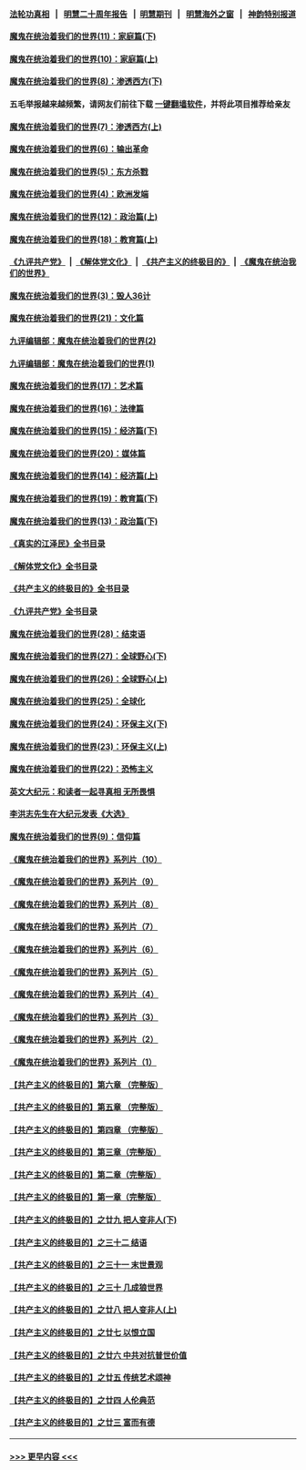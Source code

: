 #### [法轮功真相](https://github.com/gfw-breaker/truth/blob/master/README.md?t=0) &nbsp;&nbsp;|&nbsp;&nbsp; [明慧二十周年报告](https://github.com/gfw-breaker/mh-reports/blob/master/README.md?t=0) &nbsp;&nbsp;|&nbsp;&nbsp;[明慧期刊](https://github.com/gfw-breaker/mh-qikan) &nbsp;&nbsp;|&nbsp;&nbsp; [明慧海外之窗](https://github.com/gfw-breaker/mh-news/blob/master/README.md?t=0) &nbsp;&nbsp;|&nbsp;&nbsp; [神韵特别报道](https://github.com/gfw-breaker/mh-news/blob/master/shenyun.md?t=0)
#### [魔鬼在统治着我们的世界(11)：家庭篇(下)](../pages/nsc422/n10440961.md?t=11260850) 
#### [魔鬼在统治着我们的世界(10)：家庭篇(上)](../pages/nsc422/n10435448.md?t=11260850) 
#### [魔鬼在统治着我们的世界(8)：渗透西方(下)](../pages/nsc422/n10429603.md?t=11260850) 
#### 五毛举报越来越频繁，请网友们前往下载 [一键翻墙软件](https://github.com/gfw-breaker/ssr-accounts)，并将此项目推荐给亲友
#### [魔鬼在统治着我们的世界(7)：渗透西方(上)](../pages/nsc422/n10426013.md?t=11260850) 
#### [魔鬼在统治着我们的世界(6)：输出革命](../pages/nsc422/n10421536.md?t=11260850) 
#### [魔鬼在统治着我们的世界(5)：东方杀戮](../pages/nsc422/n10417707.md?t=11260850) 
#### [魔鬼在统治着我们的世界(4)：欧洲发端](../pages/nsc422/n10414890.md?t=11260850) 
#### [魔鬼在统治着我们的世界(12)：政治篇(上)](../pages/nsc422/n10444576.md?t=11260850) 
#### [魔鬼在统治着我们的世界(18)：教育篇(上)](../pages/nsc422/n10526970.md?t=11260850) 
#### [《九评共产党》](https://github.com/begood0513/9ping.md/blob/master/README.md) &nbsp;|&nbsp; [《解体党文化》](../../../../jtdwh.md/blob/master/README.md)  &nbsp;|&nbsp; [《共产主义的终极目的》](../../../../gczydzjmd.md/blob/master/README.md) &nbsp;|&nbsp; [《魔鬼在统治我们的世界》](../../../../mgztzwmdsj.md/blob/master/README.md) 
#### [魔鬼在统治着我们的世界(3)：毁人36计](../pages/nsc422/n10411583.md?t=11260850) 
#### [魔鬼在统治着我们的世界(21)：文化篇](../pages/nsc422/n10597706.md?t=11260850) 
#### [九评编辑部：魔鬼在统治着我们的世界(2)](../pages/nsc422/n10410036.md?t=11260850) 
#### [九评编辑部：魔鬼在统治着我们的世界(1)](../pages/nsc422/n10406825.md?t=11260850) 
#### [魔鬼在统治着我们的世界(17)：艺术篇](../pages/nsc422/n10499093.md?t=11260850) 
#### [魔鬼在统治着我们的世界(16)：法律篇](../pages/nsc422/n10485969.md?t=11260850) 
#### [魔鬼在统治着我们的世界(15)：经济篇(下)](../pages/nsc422/n10469975.md?t=11260850) 
#### [魔鬼在统治着我们的世界(20)：媒体篇](../pages/nsc422/n10586579.md?t=11260850) 
#### [魔鬼在统治着我们的世界(14)：经济篇(上)](../pages/nsc422/n10457370.md?t=11260850) 
#### [魔鬼在统治着我们的世界(19)：教育篇(下)](../pages/nsc422/n10564808.md?t=11260850) 
#### [魔鬼在统治着我们的世界(13)：政治篇(下)](../pages/nsc422/n10448270.md?t=11260850) 
#### [《真实的江泽民》全书目录](../pages/nsc422/n13721399.md?t=11260850) 
#### [《解体党文化》全书目录](../pages/nsc422/n13721157.md?t=11260850) 
#### [《共产主义的终极目的》全书目录](../pages/nsc422/n13721048.md?t=11260850) 
#### [《九评共产党》全书目录](../pages/nsc422/n13708085.md?t=11260850) 
#### [魔鬼在统治着我们的世界(28)：结束语](../pages/nsc422/n10936246.md?t=11260850) 
#### [魔鬼在统治着我们的世界(27)：全球野心(下)](../pages/nsc422/n10928319.md?t=11260850) 
#### [魔鬼在统治着我们的世界(26)：全球野心(上)](../pages/nsc422/n10900318.md?t=11260850) 
#### [魔鬼在统治着我们的世界(25)：全球化](../pages/nsc422/n10788205.md?t=11260850) 
#### [魔鬼在统治着我们的世界(24)：环保主义(下)](../pages/nsc422/n10695307.md?t=11260850) 
#### [魔鬼在统治着我们的世界(23)：环保主义(上)](../pages/nsc422/n10688613.md?t=11260850) 
#### [魔鬼在统治着我们的世界(22)：恐怖主义](../pages/nsc422/n10614727.md?t=11260850) 
#### [英文大纪元：和读者一起寻真相 无所畏惧](../pages/nsc422/n12542027.md?t=11260850) 
#### [李洪志先生在大纪元发表《大选》](../pages/nsc422/n12534746.md?t=11260850) 
#### [魔鬼在统治着我们的世界(9)：信仰篇](../pages/nsc422/n10432159.md?t=11260850) 
#### [《魔鬼在统治着我们的世界》系列片（10）](../pages/nsc422/n12292670.md?t=11260850) 
#### [《魔鬼在统治着我们的世界》系列片（9）](../pages/nsc422/n12290859.md?t=11260850) 
#### [《魔鬼在统治着我们的世界》系列片（8）](../pages/nsc422/n12287445.md?t=11260850) 
#### [《魔鬼在统治着我们的世界》系列片（7）](../pages/nsc422/n12283425.md?t=11260850) 
#### [《魔鬼在统治着我们的世界》系列片（6）](../pages/nsc422/n12282314.md?t=11260850) 
#### [《魔鬼在统治着我们的世界》系列片（5）](../pages/nsc422/n12281419.md?t=11260850) 
#### [《魔鬼在统治着我们的世界》系列片（4）](../pages/nsc422/n12274024.md?t=11260850) 
#### [《魔鬼在统治着我们的世界》系列片（3）](../pages/nsc422/n12271322.md?t=11260850) 
#### [《魔鬼在统治着我们的世界》系列片（2）](../pages/nsc422/n12269049.md?t=11260850) 
#### [《魔鬼在统治着我们的世界》系列片（1）](../pages/nsc422/n12267575.md?t=11260850) 
#### [【共产主义的终极目的】第六章 （完整版）](../pages/nsc422/n11428913.md?t=11260850) 
#### [【共产主义的终极目的】第五章 （完整版）](../pages/nsc422/n11428912.md?t=11260850) 
#### [【共产主义的终极目的】第四章 （完整版）](../pages/nsc422/n11428907.md?t=11260850) 
#### [【共产主义的终极目的】第三章（完整版）](../pages/nsc422/n11428848.md?t=11260850) 
#### [【共产主义的终极目的】第二章（完整版）](../pages/nsc422/n11428831.md?t=11260850) 
#### [【共产主义的终极目的】第一章（完整版）](../pages/nsc422/n11417651.md?t=11260850) 
#### [【共产主义的终极目的】之廿九 把人变非人(下)](../pages/nsc422/n11344140.md?t=11260850) 
#### [【共产主义的终极目的】之三十二 结语](../pages/nsc422/n11360535.md?t=11260850) 
#### [【共产主义的终极目的】之三十一 末世景观](../pages/nsc422/n11351129.md?t=11260850) 
#### [【共产主义的终极目的】之三十 几成狼世界](../pages/nsc422/n11348280.md?t=11260850) 
#### [【共产主义的终极目的】之廿八 把人变非人(上)](../pages/nsc422/n11340492.md?t=11260850) 
#### [【共产主义的终极目的】之廿七 以恨立国](../pages/nsc422/n11336944.md?t=11260850) 
#### [【共产主义的终极目的】之廿六 中共对抗普世价值](../pages/nsc422/n11324785.md?t=11260850) 
#### [【共产主义的终极目的】之廿五 传统艺术颂神](../pages/nsc422/n11296396.md?t=11260850) 
#### [【共产主义的终极目的】之廿四 人伦典范](../pages/nsc422/n11296397.md?t=11260850) 
#### [【共产主义的终极目的】之廿三 富而有德](../pages/nsc422/n11283598.md?t=11260850) 

----
#### [ >>> 更早内容 <<< ](../indexes/nsc422-earlier.md)
